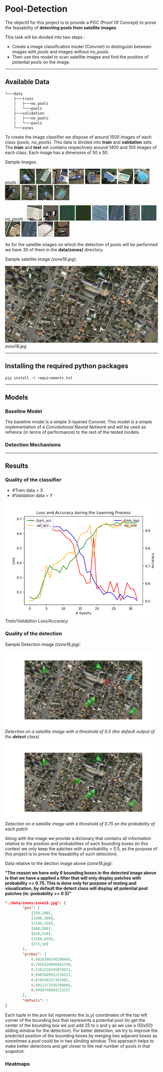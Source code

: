 # Pool-Detection

The objectif for this project is to provide a POC (Proof Of Concept) to prove the feasability of **detecting pools from satellite images**.

This task will be divided into two steps :

- Create a image classification model (Convnet) to distinguish between images with *pools* and images without *no_pools*.
- Then use this model to scan satellite images and find the position of potential pools on the image.

***

## Available Data

```tree
└───data
    ├───train
    │   ├───no_pools
    │   └───pools
    ├───validation
    │   ├───no_pools
    │   └───pools
    └───zones
```

To create the image classifier we dispose of around 1500 images of each class (*pools*, *no_pools*). This data is divided into **train** and **validation** sets.
The **train** and **test** set contains respectively  around 1400 and 100 images of each class.
Each image has a dimension of 50 x 50.

Sample images:

*pools* : ![alt text](./data/train/pools/img0.jpg) ![alt text](./data/train/pools/img23.jpg) ![alt text](./data/train/pools/img451.jpg) ![alt text](./data/train/pools/img151.jpg) ![alt text](./data/train/pools/img843.jpg) ![alt text](./data/train/pools/img1023.jpg) ![alt text](./data/train/pools/img109.jpg) ![alt text](./data/train/pools/img702.jpg) ![alt text](./data/train/pools/img999.jpg) ![alt text](./data/train/pools/img1123.jpg) ![alt text](./data/train/pools/img93.jpg) ![alt text](./data/train/pools/img782.jpg)

*no_pools* : ![alt text](./data/train/no_pools/img0.jpg) ![alt text](./data/train/no_pools/img23.jpg) ![alt text](./data/train/no_pools/img451.jpg) ![alt text](./data/train/no_pools/img151.jpg) ![alt text](./data/train/no_pools/img823.jpg) ![alt text](./data/train/no_pools/img102.jpg) ![alt text](./data/train/no_pools/img92.jpg) ![alt text](./data/train/no_pools/img702.jpg) ![alt text](./data/train/no_pools/img1333.jpg) ![alt text](./data/train/no_pools/img102.jpg) ![alt text](./data/train/no_pools/img192.jpg) ![alt text](./data/train/no_pools/img91.jpg)

As for the satellite images on which the detection of *pools* will be performed we have 30 of them in the **data/zones/** directory.

Sample satellite image *(zone18.jpg)*:

![alt text](data/zones/zone18.jpg)*zone18.jpg*

***

## Installing the required python packages

```console
pip install -r requirements.txt
```

***

## Models

### Baseline Model

The baseline model is a simple 3-layered Convnet. This model is a simple implementation of a *Convolutional Neural Network* and will be used as refrence (in terms of performance) to the rest of the tested models.

### Detection Mechanisms

***

## Results

### Quality of the classifier

- #Train data = X
- #Validation data = Y 

![alt text](data/acc_loss_history_3.png)*Train/Validation Loss/Accuracy*

### Quality of the detection

Sample Detection image *(zone18.jpg)*:

![alt text](data/detected/pooldetection_th%3D0.5_zone18.jpg)*Detection on a satellite image with a threshold of 0.5 (the default output of the **detect** class)*

![alt text](data/detected/pooldetection_th%3D0.75_zone18.jpg)*Detection on a satellite image with a threshold of 0.75 on the probability of each patch*

Along with the image we provide a dictonary that contains all information relative to the position and probabilities of each bounding boxes (in this context we only keep the patches with a probability > 0.5, as the purpose of this project is to prove the feasability of such detection).

Data relative to the dection image above *(zone18.jpg)*:

**"The reason we have only 6 bounding boxes in the detected image above is that we have a applied a filter that will only display patches with probability >= 0.75. This is done only for purpose of testing and visualization, by default the **detect** class will display all potential pool patches (ie: probability >= 0.5)"**

```json
"./data/zones/zone18.jpg": {
        "pos": [
            [250,100],
            [1400,200],
            [1100,250],
            [900,500],
            [850,550],
            [1450,650],
            [975,50]
        ],
        "probas": [
            0.9920390248298645,
            0.7856220006942749,
            0.5162228345870972,
            0.9985809922218323,
            0.878549337387085,
            0.9921371936798096,
            0.9999746084213257
        ],
        "nbPools": 7
}
```

Each tuple in the *pos* list represents the (x,y) coordinates of the top left corner of the bounding box that represents a potential pool (to get the center of the bounding box we just add 25 to x and y as we use a (50x50) sliding window for the detection). For better detection, we try to improve the predicted position of the bounding boxes by merging two adjacent boxes as sometimes a *pool* could be in two slinding window. This approach helps to make better detections and get closer to the real number of pools in that snapshot.

### Heatmaps